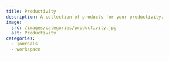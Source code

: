 ```yaml
---
title: Productivity
description: A collection of products for your productivity.
image:
  src: /images/categories/productivity.jpg
  alt: Productivity
categories:
  - journals
  - workspace
---
```



